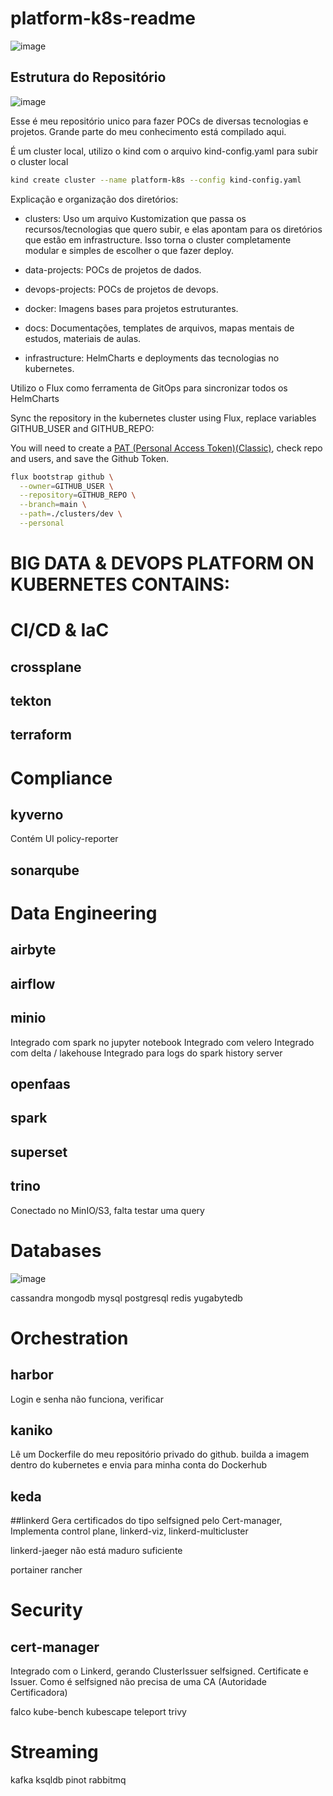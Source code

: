 # platform-k8s-readme

![image](https://user-images.githubusercontent.com/49295662/233882386-7301088e-6e85-469e-b8f6-3b89624303ac.png)

## Estrutura do Repositório
![image](https://user-images.githubusercontent.com/49295662/233882124-ee8faaf7-7e6a-44a9-9cec-48dcc1e130d8.png)

Esse é meu repositório unico para fazer POCs de diversas tecnologias e projetos. Grande parte do meu conhecimento está compilado aqui.

É um cluster local, utilizo o kind com o arquivo kind-config.yaml para subir o cluster local
```sh 
kind create cluster --name platform-k8s --config kind-config.yaml
```

Explicação e organização dos diretórios:
- clusters:
Uso um arquivo Kustomization que passa os recursos/tecnologias que quero subir, e elas apontam para os diretórios que estão em infrastructure. Isso torna o cluster  completamente modular e simples de escolher o que fazer deploy. 

- data-projects:
POCs de projetos de dados.

- devops-projects:
POCs de projetos de devops.

- docker:
Imagens bases para projetos estruturantes.

- docs:
Documentações, templates de arquivos, mapas mentais de estudos, materiais de aulas.

- infrastructure:
HelmCharts e deployments das tecnologias no kubernetes.

Utilizo o Flux como ferramenta de GitOps para sincronizar todos os HelmCharts

Sync the repository in the kubernetes cluster using Flux, replace variables GITHUB_USER and GITHUB_REPO:

You will need to create a [PAT (Personal Access Token)(Classic)](https://github.com/settings/tokens), check repo and users, and save the Github Token.

```sh 
flux bootstrap github \
  --owner=GITHUB_USER \
  --repository=GITHUB_REPO \
  --branch=main \
  --path=./clusters/dev \
  --personal
```


# BIG DATA & DEVOPS PLATFORM ON KUBERNETES CONTAINS:

# CI/CD & IaC
## crossplane
## tekton
## terraform

# Compliance
## kyverno
Contém UI policy-reporter

## sonarqube

# Data Engineering
## airbyte
## airflow
## minio
Integrado com spark no jupyter notebook
Integrado com velero
Integrado com delta / lakehouse
Integrado para logs do spark history server

## openfaas
## spark
## superset
## trino
Conectado no MinIO/S3, falta testar uma query

# Databases
![image](https://user-images.githubusercontent.com/49295662/233882435-5fc3ac18-5e2e-46b2-8b50-68e4f6834b1b.png)

cassandra
mongodb
mysql
postgresql
redis
yugabytedb


# Orchestration
## harbor
Login e senha não funciona, verificar

## kaniko
Lê um Dockerfile do meu repositório privado do github. builda a imagem dentro do kubernetes e envia para minha conta do Dockerhub

## keda
##linkerd
Gera certificados do tipo selfsigned pelo Cert-manager, 
Implementa control plane, linkerd-viz, linkerd-multicluster

linkerd-jaeger não está maduro suficiente

portainer
rancher

# Security
## cert-manager
Integrado com o Linkerd, gerando ClusterIssuer selfsigned. Certificate e Issuer.
Como é selfsigned não precisa de uma CA (Autoridade Certificadora)

falco
kube-bench
kubescape
teleport
trivy

# Streaming
kafka
ksqldb
pinot
rabbitmq


